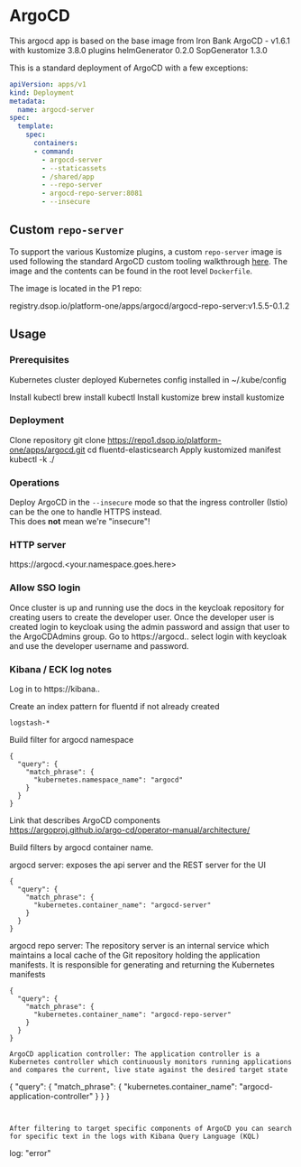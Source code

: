 # ArgoCD

This argocd app is based on the base image from Iron Bank ArgoCD - v1.6.1 with kustomize 3.8.0 plugins helmGenerator 0.2.0 SopGenerator 1.3.0

This is a standard deployment of ArgoCD with a few exceptions:



```yaml
apiVersion: apps/v1
kind: Deployment
metadata:
  name: argocd-server
spec:
  template:
    spec:
      containers:
      - command:
        - argocd-server
        - --staticassets
        - /shared/app
        - --repo-server
        - argocd-repo-server:8081
        - --insecure
```

## Custom `repo-server`

To support the various Kustomize plugins, a custom `repo-server` image is used following the standard ArgoCD custom 
tooling walkthrough [here](https://argoproj.github.io/argo-cd/operator-manual/custom_tools/#byoi-build-your-own-image). 
 The image and the contents can be found in the root level `Dockerfile`.

The image is located in the P1 repo:

registry.dsop.io/platform-one/apps/argocd/argocd-repo-server:v1.5.5-0.1.2

## Usage

### Prerequisites

Kubernetes cluster deployed
Kubernetes config installed in ~/.kube/config




Install kubectl
brew install kubectl
Install kustomize
brew install kustomize

### Deployment
Clone repository
git clone https://repo1.dsop.io/platform-one/apps/argocd.git
cd fluentd-elasticsearch
Apply kustomized manifest
kubectl -k ./

### Operations

Deploy ArgoCD in the `--insecure` mode so that the ingress controller (Istio) can be the one to handle HTTPS instead.  
This does __not__ mean we're "insecure"!

### HTTP server

https://argocd.<your.namespace.goes.here>

### Allow SSO login 

Once cluster is up and running use the docs in the keycloak repository for creating users to create the developer user. 
Once the developer user is created login to keycloak using the admin password and assign that user to the ArgoCDAdmins
group. Go to https://argocd.<domain>.<tld> select login with keycloak and use the developer username and password. 



### Kibana / ECK log notes

Log in to https://kibana.<domain>.<tld>

Create an index pattern for fluentd if not already created
```
logstash-*
```

Build filter for argocd namespace
```
{
  "query": {
    "match_phrase": {
      "kubernetes.namespace_name": "argocd"
    }
  }
}
```

Link that describes ArgoCD components  
https://argoproj.github.io/argo-cd/operator-manual/architecture/  
  

Build filters by argocd container name.   
  
argocd server: exposes the api server and the REST server for the UI
```
{
  "query": {
    "match_phrase": {
      "kubernetes.container_name": "argocd-server"
    }
  }
}
```

argocd repo server: The repository server is an internal service which maintains a local cache of the Git repository holding the application manifests. It is responsible for generating and returning the Kubernetes manifests
```
{
  "query": {
    "match_phrase": {
      "kubernetes.container_name": "argocd-repo-server"
    }
  }
}

ArgoCD application controller: The application controller is a Kubernetes controller which continuously monitors running applications and compares the current, live state against the desired target state
```
{
  "query": {
    "match_phrase": {
      "kubernetes.container_name": "argocd-application-controller"
    }
  }
}
```


After filtering to target specific components of ArgoCD you can search for specific text in the logs with Kibana Query Language (KQL)
```
log: "error"
``` 
